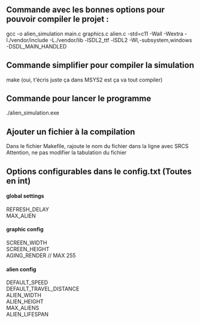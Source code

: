 ## Commande avec les bonnes options pour pouvoir compiler le projet :  
gcc -o alien_simulation main.c graphics.c alien.c -std=c11 -Wall -Wextra -I./vendor/include -L./vendor/lib -lSDL2_ttf -lSDL2 -Wl,-subsystem,windows -DSDL_MAIN_HANDLED

## Commande simplifier pour compiler la simulation
make (oui, t'écris juste ça dans MSYS2 est ça va tout compiler)

## Commande pour lancer le programme
./alien_simulation.exe

## Ajouter un fichier à la compilation
Dans le fichier Makefile, rajoute le nom du fichier dans la ligne avec SRCS
Attention, ne pas modifier la tabulation du fichier

## Options configurables dans le config.txt (Toutes en int)
#### global settings
REFRESH_DELAY  
MAX_ALIEN  

#### graphic config
SCREEN_WIDTH  
SCREEN_HEIGHT  
AGING_RENDER // MAX 255  

#### alien config
DEFAULT_SPEED  
DEFAULT_TRAVEL_DISTANCE  
ALIEN_WIDTH  
ALIEN_HEIGHT  
MAX_ALIENS  
ALIEN_LIFESPAN  

